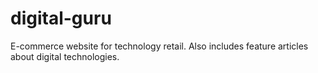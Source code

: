 # digital-guru
E-commerce website for technology retail. Also includes feature articles about digital technologies.
